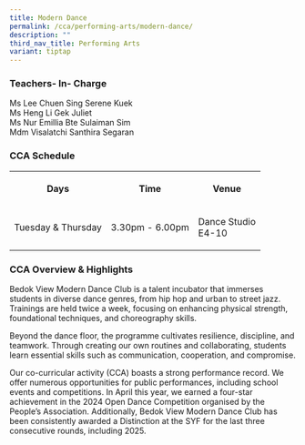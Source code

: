 ```yaml
---
title: Modern Dance
permalink: /cca/performing-arts/modern-dance/
description: ""
third_nav_title: Performing Arts
variant: tiptap
---
```

<h3>Teachers- In- Charge</h3>
<p>Ms Lee Chuen Sing Serene Kuek
<br>Ms Heng Li Gek Juliet
<br>Ms Nur Emillia Bte Sulaiman Sim
<br>Mdm Visalatchi Santhira Segaran</p>
<h3>CCA Schedule</h3>
<table style="minWidth: 75px">
<colgroup>
<col>
<col>
<col>
</colgroup>
<tbody>
<tr>
<th rowspan="1" colspan="1">
<p>Days</p>
</th>
<th rowspan="1" colspan="1">
<p>Time</p>
</th>
<th rowspan="1" colspan="1">
<p>Venue</p>
</th>
</tr>
<tr>
<td rowspan="1" colspan="1">
<p>Tuesday &amp; Thursday</p>
</td>
<td rowspan="1" colspan="1">
<p>3.30pm - 6.00pm</p>
</td>
<td rowspan="1" colspan="1">
<p>Dance Studio
<br>E4-10</p>
</td>
</tr>
</tbody>
</table>
<h3>CCA Overview &amp; Highlights</h3>
<p>Bedok View Modern Dance Club is a talent incubator that immerses students
in diverse dance genres, from hip hop and urban to street jazz. Trainings
are held twice a week, focusing on enhancing physical strength, foundational
techniques, and choreography skills.</p>
<p>Beyond the dance floor, the programme cultivates resilience, discipline,
and teamwork. Through creating our own routines and collaborating, students
learn essential skills such as communication, cooperation, and compromise.</p>
<p>Our co-curricular activity (CCA) boasts a strong performance record. We
offer numerous opportunities for public performances, including school
events and competitions. In April this year, we earned a four-star achievement
in the 2024 Open Dance Competition organised by the People’s Association.
Additionally, Bedok View Modern Dance Club has been consistently awarded
a Distinction at the SYF for the last three consecutive rounds, including
2025.</p>